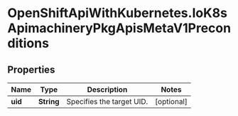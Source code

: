 # OpenShiftApiWithKubernetes.IoK8sApimachineryPkgApisMetaV1Preconditions

## Properties
Name | Type | Description | Notes
------------ | ------------- | ------------- | -------------
**uid** | **String** | Specifies the target UID. | [optional] 


